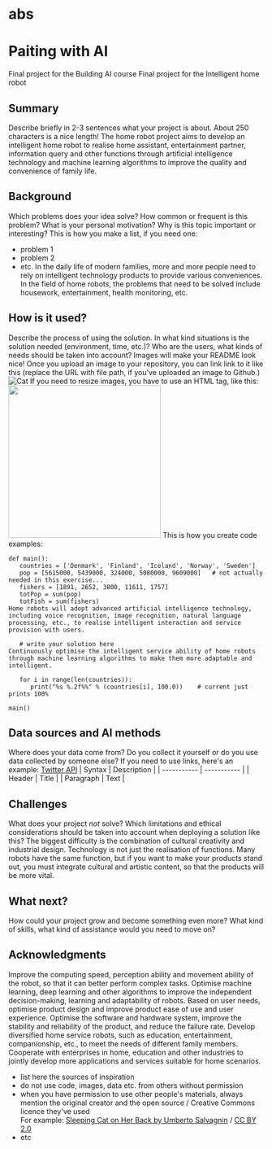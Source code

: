 # abs
# Paiting with AI

Final project for the Building AI course
Final project for the Intelligent home robot

## Summary

Describe briefly in 2-3 sentences what your project is about. About 250 characters is a nice length! 
The home robot project aims to develop an intelligent home robot to realise home assistant, entertainment partner, information query and other functions through artificial intelligence technology and machine learning algorithms to improve the quality and convenience of family life.


## Background

Which problems does your idea solve? How common or frequent is this problem? What is your personal motivation? Why is this topic important or interesting?
This is how you make a list, if you need one:
* problem 1
* problem 2
* etc.
In the daily life of modern families, more and more people need to rely on intelligent technology products to provide various conveniences. In the field of home robots, the problems that need to be solved include housework, entertainment, health monitoring, etc.


## How is it used?

Describe the process of using the solution. In what kind situations is the solution needed (environment, time, etc.)? Who are the users, what kinds of needs should be taken into account?
Images will make your README look nice!
Once you upload an image to your repository, you can link link to it like this (replace the URL with file path, if you've uploaded an image to Github.)
![Cat](https://upload.wikimedia.org/wikipedia/commons/5/5e/Sleeping_cat_on_her_back.jpg)
If you need to resize images, you have to use an HTML tag, like this:
<img src="https://upload.wikimedia.org/wikipedia/commons/5/5e/Sleeping_cat_on_her_back.jpg" width="300">
This is how you create code examples:
```
def main():
   countries = ['Denmark', 'Finland', 'Iceland', 'Norway', 'Sweden']
   pop = [5615000, 5439000, 324000, 5080000, 9609000]   # not actually needed in this exercise...
   fishers = [1891, 2652, 3800, 11611, 1757]
   totPop = sum(pop)
   totFish = sum(fishers)
Home robots will adopt advanced artificial intelligence technology, including voice recognition, image recognition, natural language processing, etc., to realise intelligent interaction and service provision with users.

   # write your solution here
Continuously optimise the intelligent service ability of home robots through machine learning algorithms to make them more adaptable and intelligent.

   for i in range(len(countries)):
      print("%s %.2f%%" % (countries[i], 100.0))    # current just prints 100%

main()
```
## Data sources and AI methods
Where does your data come from? Do you collect it yourself or do you use data collected by someone else?
If you need to use links, here's an example:
[Twitter API](https://developer.twitter.com/en/docs)
| Syntax      | Description |
| ----------- | ----------- |
| Header      | Title       |
| Paragraph   | Text        |

## Challenges

What does your project _not_ solve? Which limitations and ethical considerations should be taken into account when deploying a solution like this?
The biggest difficulty is the combination of cultural creativity and industrial design. Technology is not just the realisation of functions. Many robots have the same function, but if you want to make your products stand out, you must integrate cultural and artistic content, so that the products will be more vital.

## What next?

How could your project grow and become something even more? What kind of skills, what kind of assistance would you  need to move on? 
## Acknowledgments
Improve the computing speed, perception ability and movement ability of the robot, so that it can better perform complex tasks.
Optimise machine learning, deep learning and other algorithms to improve the independent decision-making, learning and adaptability of robots.
Based on user needs, optimise product design and improve product ease of use and user experience.
Optimise the software and hardware system, improve the stability and reliability of the product, and reduce the failure rate.
Develop diversified home service robots, such as education, entertainment, companionship, etc., to meet the needs of different family members.
Cooperate with enterprises in home, education and other industries to jointly develop more applications and services suitable for home scenarios.

* list here the sources of inspiration 
* do not use code, images, data etc. from others without permission
* when you have permission to use other people's materials, always mention the original creator and the open source / Creative Commons licence they've used
  <br>For example: [Sleeping Cat on Her Back by Umberto Salvagnin](https://commons.wikimedia.org/wiki/File:Sleeping_cat_on_her_back.jpg#filelinks) / [CC BY 2.0](https://creativecommons.org/licenses/by/2.0)
* etc
